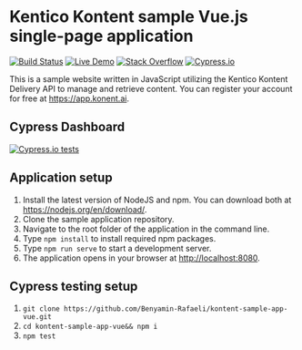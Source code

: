 # Kentico Kontent sample Vue.js single-page application

[![Build Status](https://api.travis-ci.com/Kentico/kontent-sample-app-vue.svg?branch=master)](https://travis-ci.com/Kentico/kontent-sample-app-vue)
[![Live Demo](https://img.shields.io/badge/live-demo-brightgreen.svg)](https://kontent-sample-app-vue.surge.sh)
[![Stack Overflow](https://img.shields.io/badge/Stack%20Overflow-ASK%20NOW-FE7A16.svg?logo=stackoverflow&logoColor=white)](https://stackoverflow.com/tags/kentico-kontent)
[![Cypress.io](https://img.shields.io/badge/tested%20with-Cypress-04C38E.svg)](https://www.cypress.io/)


This is a sample website written in JavaScript utilizing the Kentico Kontent Delivery API to manage and retrieve content. You can register your account for free at <https://app.konent.ai>.
## Cypress Dashboard

[![Cypress.io tests](https://img.shields.io/badge/cypress-dashboard-brightgreen.svg)](https://dashboard.cypress.io/projects/2vjems/runs)

## Application setup

1. Install the latest version of NodeJS and npm. You can download both at <https://nodejs.org/en/download/>.
2. Clone the sample application repository.
3. Navigate to the root folder of the application in the command line.
4. Type `npm install` to install required npm packages.
5. Type `npm run serve` to start a development server.
6. The application opens in your browser at <http://localhost:8080>.

## Cypress testing setup

1. ```git clone https://github.com/Benyamin-Rafaeli/kontent-sample-app-vue.git```
2. ```cd kontent-sample-app-vue&& npm i```
3. ```npm test```

